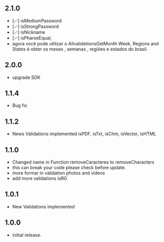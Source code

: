 ## 2.1.0
- [✅]  isMediumPassword
- [✅]  isStrongPassword
- [✅]  isNickname
- [✅]  isPharseEqual;
- agora você pode utilizar o AllvalidetionsGetMonth Week, Regions and States é obter
os meses , semanas , regiões e estados do brasil. 

## 2.0.0

* upgrade SDK

## 1.1.4

* Bug fix

## 1.1.2

* News Validations implemented isPDF, isTxt, isChm, isVector, isHTML

## 1.1.0

* Changed name in  Function removeCaracteres to removeCharacters
* this can break your code please check before update.
* more formar in validation photos and videos 
* add more validations isRG

## 1.0.1

* New Validations implemented

## 1.0.0

* initial release.

